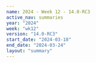 ```yaml
---
name: 2024 - Week 12 - 14.0-RC3
active_nav: summaries
year: "2024"
week: "wk12"
version: "14.0-RC3"
start_date: "2024-03-18"
end_date: "2024-03-24"
layout: "summary"
---
```

